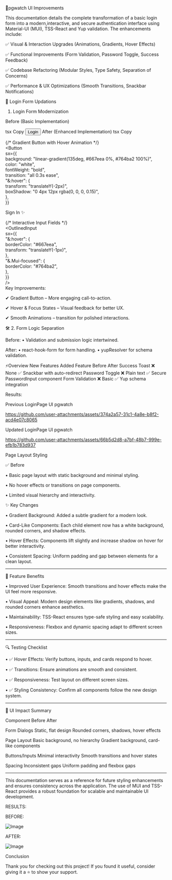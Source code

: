 🎨pgwatch UI Improvements 

This documentation details the complete transformation of a basic login form into a modern,interactive, and secure authentication interface using Material-UI (MUI), TSS-React and Yup validation. The enhancements include:


✅ Visual & Interaction Upgrades (Animations, Gradients, Hover Effects)


✅ Functional Improvements (Form Validation, Password Toggle, Success Feedback)


✅ Codebase Refactoring (Modular Styles, Type Safety, Separation of Concerns)


✅ Performance & UX Optimizations (Smooth Transitions, Snackbar Notifications)


🔐 Login Form Updations
1. Login Form Modernization
   
Before (Basic Implementation)


tsx
Copy
<Button variant="contained">Login</Button>
<TextField label="Username" />
<TextField label="Password" type="password" />
After (Enhanced Implementation)
tsx
Copy


{/* Gradient Button with Hover Animation */}  
<Button  
  sx={{  
    background: "linear-gradient(135deg, #667eea 0%, #764ba2 100%)",  
    color: "white",  
    fontWeight: "bold",  
    transition: "all 0.3s ease",  
    "&:hover": {  
      transform: "translateY(-2px)",  
      boxShadow: "0 4px 12px rgba(0, 0, 0, 0.15)",  
    },  
  }}  
>  
  Sign In ✨  
</Button>  

{/* Interactive Input Fields */}  
<OutlinedInput  
  sx={{  
    "&:hover": {  
      borderColor: "#667eea",  
      transform: "translateY(-1px)",  
    },  
    "&.Mui-focused": {  
      borderColor: "#764ba2",  
    },  
  }}  
/>  
Key Improvements:


✔ Gradient Button – More engaging call-to-action.


✔ Hover & Focus States – Visual feedback for better UX.


✔ Smooth Animations – transition for polished interactions.


🛠️ 2. Form Logic Separation

   
Before:
•	Validation and submission logic intertwined.


After:
•	react-hook-form for form handling.
•	yupResolver for schema validation.


⚡Overview  New Features Added
Feature	Before	After
Success Toast	❌ None	✅ Snackbar with auto-redirect
Password Toggle	❌ Plain text	✅ Secure PasswordInput component
Form Validation	❌ Basic	✅ Yup schema integration


Results:


Previous LoginPage UI pgwatch

https://github.com/user-attachments/assets/374a2a57-31c1-4a8e-b8f2-acd4e07c8065



Updated LoginPage UI pgwatch



https://github.com/user-attachments/assets/66b5d2d8-a7bf-48b7-999e-efb1b783d937



 Page Layout Styling 
 
✅ Before


•	Basic page layout with static background and minimal styling.


•	No hover effects or transitions on page components.


•	Limited visual hierarchy and interactivity.


✨ Key Changes


•	Gradient Background: Added a subtle gradient for a modern look.


•	Card-Like Components: Each child element now has a white background, rounded corners, and shadow effects.


•	Hover Effects: Components lift slightly and increase shadow on hover for better interactivity.


•	Consistent Spacing: Uniform padding and gap between elements for a clean layout.
________________________________________
🚀 Feature Benefits


•	Improved User Experience: Smooth transitions and hover effects make the UI feel more responsive.


•	Visual Appeal: Modern design elements like gradients, shadows, and rounded corners enhance aesthetics.


•	Maintainability: TSS-React ensures type-safe styling and easy scalability.


•	Responsiveness: Flexbox and dynamic spacing adapt to different screen sizes.
________________________________________
🔍 Testing Checklist


•	✅ Hover Effects: Verify buttons, inputs, and cards respond to hover.


•	✅ Transitions: Ensure animations are smooth and consistent.


•	✅ Responsiveness: Test layout on different screen sizes.


•	✅ Styling Consistency: Confirm all components follow the new design system.
________________________________________
🎨 UI Impact Summary


Component	Before	After


Form Dialogs	Static, flat design	Rounded corners, shadows, hover effects


Page Layout	Basic background, no hierarchy	Gradient background, card-like components


Buttons/Inputs	Minimal interactivity	Smooth transitions and hover states


Spacing	Inconsistent gaps	Uniform padding and flexbox gaps
________________________________________
This documentation serves as a reference for future styling enhancements and ensures consistency across the application. The use of MUI and TSS-React provides a robust foundation for scalable and maintainable UI development.

RESULTS:

BEFORE:


![Image](https://github.com/user-attachments/assets/44dbaff5-07fc-4d0c-ae09-50e9dff45d0f)



AFTER:


![Image](https://github.com/user-attachments/assets/b5aeedec-77b6-4d0f-b40c-141ec59d0405)

Conclusion

Thank you for checking out this project! If you found it useful, consider giving it a ⭐️ to show your support.
